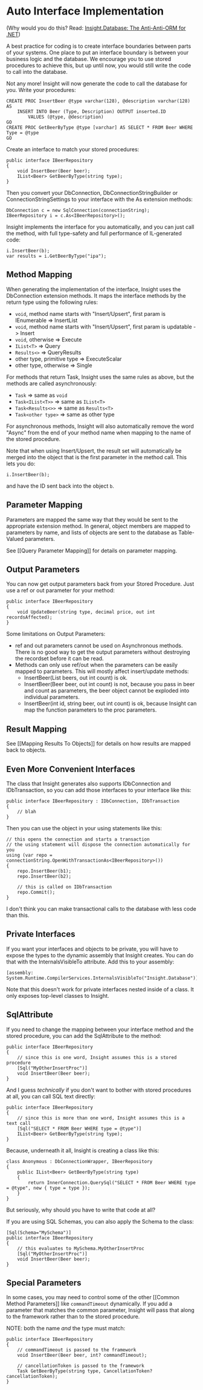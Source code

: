 # Auto Interface Implementation #

(Why would you do this? Read: [Insight.Database: The Anti-Anti-ORM for .NET](http://code.jonwagner.com/2013/01/24/insight-database-the-anti-anti-orm-for-net/))

A best practice for coding is to create interface boundaries between parts of your systems. One place to put an interface boundary is between your business logic and the database. We encourage you to use stored procedures to achieve this, but up until now, you would still write the code to call into the database. 

Not any more! Insight will now generate the code to call the database for you. Write your procedures:

	CREATE PROC InsertBeer @type varchar(128), @description varchar(128) AS
		INSERT INTO Beer (Type, Description) OUTPUT inserted.ID
			VALUES (@type, @description)
	GO
	CREATE PROC GetBeerByType @type [varchar] AS SELECT * FROM Beer WHERE Type = @type 
	GO

Create an interface to match your stored procedures:

	public interface IBeerRepository
	{
		void InsertBeer(Beer beer);
		IList<Beer> GetBeerByType(string type);
	}

Then you convert your DbConnection, DbConnectionStringBuilder or ConnectionStringSettings to your interface with the As extension methods:

	DbConnection c = new SqlConnection(connectionString);
	IBeerRepository i = c.As<IBeerRepository>();

Insight implements the interface for you automatically, and you can just call the method, with full type-safety and full performance of IL-generated code:

	i.InsertBeer(b);
	var results = i.GetBeerByType("ipa");

## Method Mapping ##

When generating the implementation of the interface, Insight uses the DbConnection extension methods. It maps the interface methods by the return type using the following rules:

- `void`, method name starts with "Insert/Upsert", first param is IEnumerable => InsertList
- `void`, method name starts with "Insert/Upsert", first param is updatable -> Insert
- `void`, otherwise => Execute
- `IList<T>` => Query
- `Results<>` => QueryResults
- other type, primitive type => ExecuteScalar
- other type, otherwise => Single

For methods that return Task, Insight uses the same rules as above, but the methods are called asynchronously:

- `Task` => same as `void`
- `Task<IList<T>>` => same as `IList<T>`
- `Task<Results<>>` => same as `Results<T>`
- `Task<other type>` => same as other type

For asynchronous methods, Insight will also automatically remove the word "Async" from the end of your method name when mapping to the name of the stored procedure.

Note that when using Insert/Upsert, the result set will automatically be merged into the object that is the first parameter in the method call. This lets you do:

	i.InsertBeer(b);

and have the ID sent back into the object `b`.

## Parameter Mapping ##

Parameters are mapped the same way that they would be sent to the appropriate extension method. In general, object members are mapped to parameters by name, and lists of objects are sent to the database as Table-Valued parameters.

See [[Query Parameter Mapping]] for details on parameter mapping.

## Output Parameters ##

You can now get output parameters back from your Stored Procedure. Just use a ref or out parameter for your method:

	public interface IBeerRepository
	{
		void UpdateBeer(string type, decimal price, out int recordsAffected);
	}

Some limitations on Output Parameters:

* ref and out parameters cannot be used on Asynchronous methods. There is no good way to get the output parameters without destroying the recordset before it can be read.
* Methods can only use ref/out when the parameters can be easily mapped to parameters. This will mostly affect insert/update methods:
	* InsertBeer(List<Beer> beers, out int count) is ok. 
	* InsertBeer(Beer beer, out int count) is not, because you pass in beer and count as parameters, the beer object cannot be exploded into individual parameters.
	* InsertBeer(int id, string beer, out int count) is ok, because Insight can map the function parameters to the proc parameters.

## Result Mapping ##

See [[Mapping Results To Objects]] for details on how results are mapped back to objects.

## Even More Convenient Interfaces ##

The class that Insight generates also supports IDbConnection and IDbTransaction, so you can add those interfaces to your interface like this:

	public interface IBeerRepository : IDbConnection, IDbTransaction
	{
		// blah
	}

Then you can use the object in your using statements like this:

	// this opens the connection and starts a transaction
	// the using statement will dispose the connection automatically for you
	using (var repo = connectionString.OpenWithTransactionAs<IBeerRepository>())
	{
		repo.InsertBeer(b1);
		repo.InsertBeer(b2);

		// this is called on IDbTransaction
		repo.Commit();
	}

I don't think you can make transactional calls to the database with less code than this.

## Private Interfaces ##

If you want your interfaces and objects to be private, you will have to expose the types to the dynamic assembly that Insight creates. You can do that with the InternalsVisibleTo attribute. Add this to your assembly:

	[assembly: System.Runtime.CompilerServices.InternalsVisibleTo("Insight.Database")]

Note that this doesn't work for private interfaces nested inside of a class. It only exposes top-level classes to Insight.

## SqlAttribute ##

If you need to change the mapping between your interface method and the stored procedure, you can add the SqlAttribute to the method:

	public interface IBeerRepository
	{
		// since this is one word, Insight assumes this is a stored procedure
		[Sql("MyOtherInsertProc")]
		void InsertBeer(Beer beer);
	}

And I guess *technically* if you don't want to bother with stored procedures at all, you can call SQL text directly:

	public interface IBeerRepository
	{
		// since this is more than one word, Insight assumes this is a text call
		[Sql("SELECT * FROM Beer WHERE type = @type")]
		IList<Beer> GetBeerByType(string type);
	}

Because, underneath it all, Insight is creating a class like this:

	class Anonymous : DbConnectionWrapper, IBeerRepository
	{
		public IList<Beer> GetBeerByType(string type)
		{
			return InnerConnection.QuerySql("SELECT * FROM Beer WHERE type = @type", new { type = type });
		}
	}

But seriously, why should you have to write that code at all?

If you are using SQL Schemas, you can also apply the Schema to the class:

	[Sql(Schema="MySchema")]
	public interface IBeerRepository
	{
		// this evaluates to MySchema.MyOtherInsertProc
		[Sql("MyOtherInsertProc")]
		void InsertBeer(Beer beer);
	}

## Special Parameters ##

In some cases, you may need to control some of the other [[Common Method Parameters]] like `commandTimeout` dynamically. If you add a parameter that matches the common parameter, Insight will pass that along to the framework rather than to the stored procedure.

NOTE: both the name *and* the type must match:

	public interface IBeerRepository
	{
		// commandTimeout is passed to the framework
		void InsertBeer(Beer beer, int? commandTimeout);
	
		// cancellationToken is passed to the framework
		Task GetBeerByType(string type, CancellationToken? cancellationToken);
	}